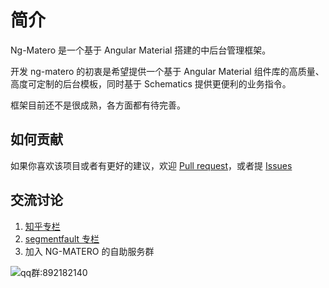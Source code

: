 # 简介

Ng-Matero 是一个基于 Angular Material 搭建的中后台管理框架。

开发 ng-matero 的初衷是希望提供一个基于 Angular Material 组件库的高质量、高度可定制的后台模板，同时基于 Schematics 提供更便利的业务指令。

框架目前还不是很成熟，各方面都有待完善。

## 如何贡献

如果你喜欢该项目或者有更好的建议，欢迎 [Pull request](https://github.com/ng-matero/ng-matero/pulls)，或者提 [Issues](https://github.com/ng-matero/ng-matero/issues)

## 交流讨论

1. [知乎专栏](https://zhuanlan.zhihu.com/c_1131933006674526208)
2. [segmentfault 专栏](https://segmentfault.com/blog/ng-matero)
3. 加入 NG-MATERO 的自助服务群

![qq&#x7FA4;:892182140](https://github.com/ng-matero/docs-v2/tree/436ce1c6cc846e4b27640639012cebe3639d779e/qq-group.jpg)

